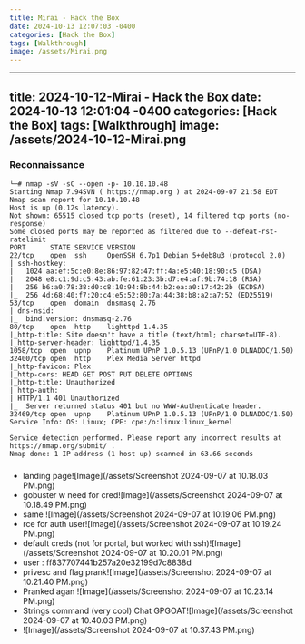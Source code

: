 ```yaml
---
title: Mirai - Hack the Box
date: 2024-10-13 12:07:03 -0400
categories: [Hack the Box]
tags: [Walkthrough]
image: /assets/Mirai.png
---
```

---
title: 2024-10-12-Mirai - Hack the Box
date: 2024-10-13 12:01:04 -0400
categories: [Hack the Box]
tags: [Walkthrough]
image: /assets/2024-10-12-Mirai.png
---
### Reconnaissance
```
└─# nmap -sV -sC --open -p- 10.10.10.48
Starting Nmap 7.94SVN ( https://nmap.org ) at 2024-09-07 21:58 EDT
Nmap scan report for 10.10.10.48
Host is up (0.12s latency).
Not shown: 65515 closed tcp ports (reset), 14 filtered tcp ports (no-response)
Some closed ports may be reported as filtered due to --defeat-rst-ratelimit
PORT      STATE SERVICE VERSION
22/tcp    open  ssh     OpenSSH 6.7p1 Debian 5+deb8u3 (protocol 2.0)
| ssh-hostkey: 
|   1024 aa:ef:5c:e0:8e:86:97:82:47:ff:4a:e5:40:18:90:c5 (DSA)
|   2048 e8:c1:9d:c5:43:ab:fe:61:23:3b:d7:e4:af:9b:74:18 (RSA)
|   256 b6:a0:78:38:d0:c8:10:94:8b:44:b2:ea:a0:17:42:2b (ECDSA)
|_  256 4d:68:40:f7:20:c4:e5:52:80:7a:44:38:b8:a2:a7:52 (ED25519)
53/tcp    open  domain  dnsmasq 2.76
| dns-nsid: 
|_  bind.version: dnsmasq-2.76
80/tcp    open  http    lighttpd 1.4.35
|_http-title: Site doesn't have a title (text/html; charset=UTF-8).
|_http-server-header: lighttpd/1.4.35
1058/tcp  open  upnp    Platinum UPnP 1.0.5.13 (UPnP/1.0 DLNADOC/1.50)
32400/tcp open  http    Plex Media Server httpd
|_http-favicon: Plex
|_http-cors: HEAD GET POST PUT DELETE OPTIONS
|_http-title: Unauthorized
| http-auth: 
| HTTP/1.1 401 Unauthorized
|_  Server returned status 401 but no WWW-Authenticate header.
32469/tcp open  upnp    Platinum UPnP 1.0.5.13 (UPnP/1.0 DLNADOC/1.50)
Service Info: OS: Linux; CPE: cpe:/o:linux:linux_kernel

Service detection performed. Please report any incorrect results at https://nmap.org/submit/ .
Nmap done: 1 IP address (1 host up) scanned in 63.66 seconds

```

###
- landing page![Image](/assets/Screenshot 2024-09-07 at 10.18.03 PM.png)
- gobuster w need for cred![Image](/assets/Screenshot 2024-09-07 at 10.18.49 PM.png)
- same ![Image](/assets/Screenshot 2024-09-07 at 10.19.06 PM.png)
- rce for auth user![Image](/assets/Screenshot 2024-09-07 at 10.19.24 PM.png)
- default creds (not for portal, but worked with ssh)![Image](/assets/Screenshot 2024-09-07 at 10.20.01 PM.png)
- user : ff837707441b257a20e32199d7c8838d
- privesc and flag prank![Image](/assets/Screenshot 2024-09-07 at 10.21.40 PM.png)
- Pranked agan ![Image](/assets/Screenshot 2024-09-07 at 10.23.14 PM.png)
- Strings command (very cool) Chat GPGOAT![Image](/assets/Screenshot 2024-09-07 at 10.40.03 PM.png)
- ![Image](/assets/Screenshot 2024-09-07 at 10.37.43 PM.png)
